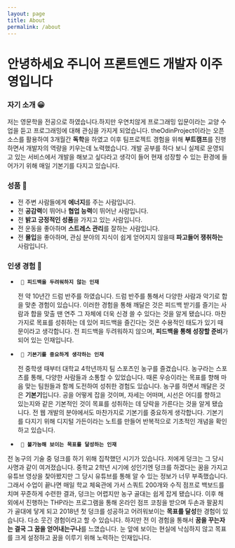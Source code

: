 ```yaml
---
layout: page
title: About
permalink: /about
---
```


# 안녕하세요 주니어 프론트엔드 개발자 이주영입니다

### 자기 소개 😀

저는 영문학을 전공으로 하였습니다.하지만 우연치않게 프로그래밍 입문이라는 교양 수업을 듣고 프로그래밍에 대해 관심을 가지게 되었습니다. theOdinProject이라는 오픈소스를 활용하여 3개월간 **독학**을 하였고 이후 팀프로젝트 경험을 위해 **부트캠프**를 진행하면서 개발자의 역량을 키우는데 노력했습니다. 개발 공부를 하다 보니 실제로 운영되고 있는 서비스에서 개발을 해보고 싶다라고 생각이 들어 현재 성장할 수 있는 환경에 들어가기 위해 매일 기본기를 다지고 있습니다.

### 성품 🌱

- 전 주변 사람들에게 **에너지**를 주는 사람입니다.
- 전 **공감력**이 뛰어나 **협업 능력**이 뛰어난 사람입니다.
- 전 **밝고 긍정적인 성품**을 가지고 있는 사람입니다.
- 전 운동을 좋아하며 **스트레스 관리**를 잘하는 사람입니다.
- 전 **몰입**을 좋아하며, 관심 분야의 지식이 쉽게 얻어지지 않을때 **파고들어 쟁취하는** 사람입니다.

### 인생 경험 🙋

- **` 🥁 피드백을 두려워하지 않는 인재`**

  전 약 10년간 드럼 반주를 하였습니다. 드럼 반주를 통해서 다양한 사람과 악기로 합을 맞춘 경험이 있습니다. 이러한 경험을 통해 깨달은 것은 피드백 받기를 즐기는 사람과 합을 맞출 땐 연주 그 자체에 더욱 신경 쓸 수 있다는 것을 알게 됐습니다. 마찬가지로 목표를 성취하는 데 있어 피드백을 즐긴다는 것은 수용적인 태도가 있기 때문이라고 생각합니다. 전 피드백을 두려워하지 않으며, **피드백을 통해 성장할 준비**가 되어 있는 인재입니다.
  <br>

- **` 🏀 기본기를 중요하게 생각하는 인재`**

  전 중학생 때부터 대학교 4학년까지 팀 스포츠인 농구를 즐겼습니다. 농구라는 스포츠를 통해, 다양한 사람들과 소통할 수 있었습니다. 때론 우승이라는 목표를 향해 마음 맞는 팀원들과 함께 도전하여 성취한 경험도 있습니다. 농구를 하면서 깨달은 것은 **기본기**입니다. 공을 어떻게 잡을 것이며, 자세는 어떠며, 시선은 어디를 향하고 있는지와 같은 기본적인 것이 목표를 성취하는 데 당락을 가른다는 것을 알게 됐습니다. 전 웹 개발의 분야에서도 마찬가지로 기본기를 중요하게 생각합니다. 기본기를 다지기 위해 디지털 가든이라는 노트를 만들어 반복적으로 기초적인 개념을 확인하고 있습니다.
  <br>

- **` 🏀 불가능해 보이는 목표를 달성하는 인재`**

전 농구의 기술 중 덩크를 하기 위해 집착했던 시기가 있습니다. 저에게 덩크는 그 당시 사명과 같이 여겨졌습니다. 중학교 2학년 시기에 성인기엔 덩크를 하겠다는 꿈을 가지고 유튜브 영상을 찾아봤지만 그 당시 유튜브를 통해 알 수 있는 정보가 너무 부족했습니다. 그래서 수업이 끝나면 매일 학교 체육관에 가서 스쿼트 200개와 수직 점프로 백보드를 치며 꾸준하게 수련한 결과, 덩크는 어렵지만 농구 골대는 쉽게 잡게 됐습니다. 이후 해외에서 진행하는 THP라는 프로그램을 통해 온라인 점프 코칭을 받으며 두손과 팔꿈치가 골대에 닿게 되고 2018년 첫 덩크를 성공하고 어려워보이는 **목표를 달성**한 경험이 있습니다. 다소 웃긴 경험이라고 할 수 있습니다. 하지만 전 이 경험을 통해서 **꿈을 꾸는자는 결국 그 꿈을 얻어내는구나**를 느꼈습니다. 눈 앞에 보이는 현실에 낙심하지 않고 목표를 크게 설정하고 꿈을 이루기 위해 노력하는 인재입니다.

<style>
  body {
    min-height: 825px;
  }

</style>
